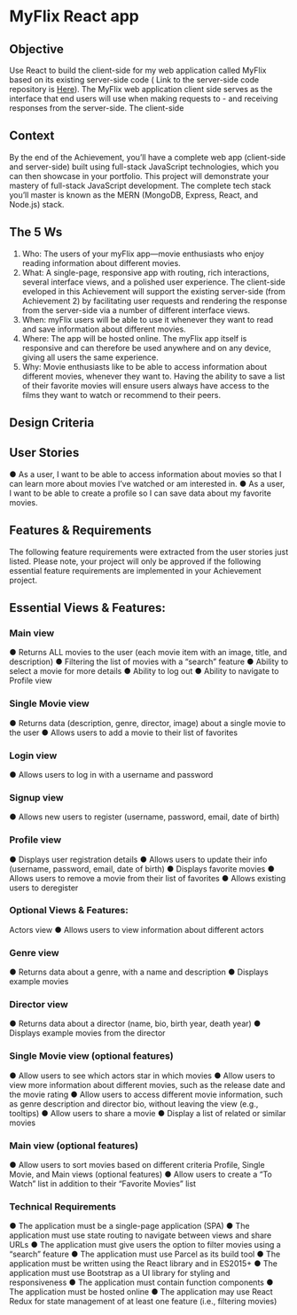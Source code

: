 # MyFlix React app

## Objective

Use React to build the client-side for my web application called MyFlix based on its existing server-side code ( Link to the server-side code repository is [Here](https://github.com/lexivn/movie_api)).
The MyFlix web application client side serves as the interface that end users will use when making requests to - and receiving responses from the server-side. The client-side

## Context

By the end of the Achievement, you’ll have a complete web app (client-side and server-side) built using
full-stack JavaScript technologies, which you can then showcase in your portfolio. This project will
demonstrate your mastery of full-stack JavaScript development. The complete tech stack you’ll
master is known as the MERN (MongoDB, Express, React, and Node.js) stack.

## The 5 Ws

1. Who: The users of your myFlix app—movie enthusiasts who enjoy reading information about different movies.
2. What: A single-page, responsive app with routing, rich interactions, several interface views, and a polished user experience. The client-side eveloped in this Achievement will support the existing server-side (from Achievement 2) by facilitating user requests and rendering the
   response from the server-side via a number of different interface views.
3. When: myFlix users will be able to use it whenever they want to read and save information about different movies.
4. Where: The app will be hosted online. The myFlix app itself is responsive and can therefore be used anywhere and on any device, giving all users the same experience.
5. Why: Movie enthusiasts like to be able to access information about different movies, whenever they want to. Having the ability to save a list of their favorite movies will ensure
   users always have access to the films they want to watch or recommend to their peers.

## Design Criteria

## User Stories

● As a user, I want to be able to access information about movies so that I can learn more about movies I’ve watched or am interested in.
● As a user, I want to be able to create a profile so I can save data about my favorite movies.

## Features & Requirements

The following feature requirements were extracted from the user stories just listed. Please note, your project will only be approved if the following essential feature requirements are implemented in your Achievement project.

## Essential Views & Features:

### Main view

● Returns ALL movies to the user (each movie item with an image, title, and description)
● Filtering the list of movies with a “search” feature
● Ability to select a movie for more details
● Ability to log out
● Ability to navigate to Profile view

### Single Movie view

● Returns data (description, genre, director, image) about a single movie to the user
● Allows users to add a movie to their list of favorites

### Login view

● Allows users to log in with a username and password

### Signup view

● Allows new users to register (username, password, email, date of birth)

### Profile view

● Displays user registration details
● Allows users to update their info (username, password, email, date of birth)
● Displays favorite movies
● Allows users to remove a movie from their list of favorites
● Allows existing users to deregister

### Optional Views & Features:

Actors view
● Allows users to view information about different actors

### Genre view

● Returns data about a genre, with a name and description
● Displays example movies

### Director view

● Returns data about a director (name, bio, birth year, death year)
● Displays example movies from the director

### Single Movie view (optional features)

● Allow users to see which actors star in which movies
● Allow users to view more information about different movies, such as the release date and the movie rating
● Allow users to access different movie information, such as genre description and director bio, without leaving the view (e.g., tooltips)
● Allow users to share a movie
● Display a list of related or similar movies

### Main view (optional features)

● Allow users to sort movies based on different criteria Profile, Single Movie, and Main views (optional features)
● Allow users to create a “To Watch” list in addition to their “Favorite Movies” list

### Technical Requirements

● The application must be a single-page application (SPA)
● The application must use state routing to navigate between views and share URLs
● The application must give users the option to filter movies using a “search” feature
● The application must use Parcel as its build tool
● The application must be written using the React library and in ES2015+
● The application must use Bootstrap as a UI library for styling and responsiveness
● The application must contain function components
● The application must be hosted online
● The application may use React Redux for state management of at least one feature (i.e., filtering movies)
